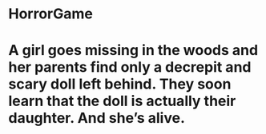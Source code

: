 # HorrorGame

# A girl goes missing in the woods and her parents find only a decrepit and scary doll left behind. They soon learn that the doll is actually their daughter. And she’s alive.
